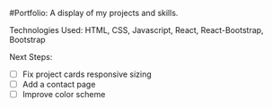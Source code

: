 #Portfolio:
A display of my projects and skills.

Technologies Used:
HTML, CSS, Javascript, React, React-Bootstrap, Bootstrap

Next Steps:
- [ ] Fix project cards responsive sizing
- [ ] Add a contact page
- [ ] Improve color scheme